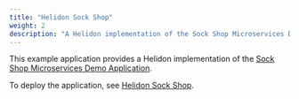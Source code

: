 ```yaml
---
title: "Helidon Sock Shop"
weight: 2
description: "A Helidon implementation of the Sock Shop Microservices Demo Application"
---
```


This example application provides a Helidon implementation of the
[Sock Shop Microservices Demo Application](https://microservices-demo.github.io/).

To deploy the application, see [Helidon Sock Shop](https://github.com/verrazzano/verrazzano/blob/master/examples/sock-shop/README.md).
